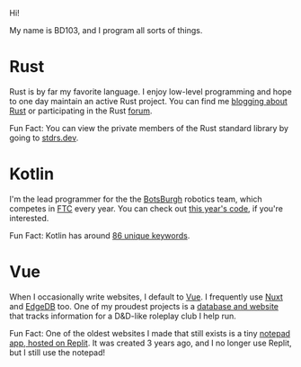 Hi!

My name is BD103, and I program all sorts of things.

# Rust

Rust is by far my favorite language. I enjoy low-level programming and hope to one day maintain an active Rust project. You can find me [blogging about Rust](https://bd103.github.io) or participating in the Rust [forum](https://users.rust-lang.org/u/bd103/).

Fun Fact: You can view the private members of the Rust standard library by going to [stdrs.dev](https://stdrs.dev/).

# Kotlin

I'm the lead programmer for the the [BotsBurgh](https://github.com/BotsBurgh/) robotics team, which competes in [FTC](https://www.firstinspires.org/robotics/ftc) every year. You can check out [this year's code](https://github.com/BotsBurgh/BOTSBURGH-FTC-2023-24), if you're interested.

Fun Fact: Kotlin has around [86 unique keywords](https://kotlinlang.org/docs/keyword-reference.html).

# Vue

When I occasionally write websites, I default to [Vue](https://vuejs.org/). I frequently use [Nuxt](https://nuxt.com/) and [EdgeDB](https://www.edgedb.com/) too. One of my proudest projects is a [database and website](https://github.com/Phoenix-Wing/Reservoir) that tracks information for a D&D-like roleplay club I help run.

Fun Fact: One of the oldest websites I made that still exists is a tiny [notepad app, hosted on Replit](https://replit.com/@BD103/Notepad). It was created 3 years ago, and I no longer use Replit, but I still use the notepad!
